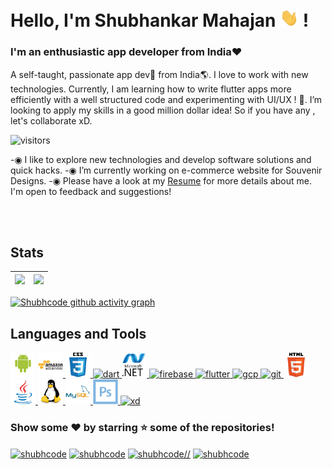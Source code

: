 

<h1 align="start"> Hello, I'm Shubhankar Mahajan <img src="https://raw.githubusercontent.com/ABSphreak/ABSphreak/master/gifs/Hi.gif" width="30px"> ! </h1>

<h3 align="start">I'm an enthusiastic app developer from India❤</h3>  

A self-taught, passionate app dev🎯 from India🌎. I love to work with new technologies. Currently, I am learning how to write flutter apps more efficiently with a well structured code and experimenting with UI/UX !  🌱. I’m looking to apply my skills in a good million dollar idea! So if you have any , let's collaborate xD. 


 ![visitors](https://visitor-badge.glitch.me/badge?page_id=shubhcode12&left_color=green&right_color=red)
 
-◉ I like to explore new technologies and develop software solutions and quick hacks.
-◉ I’m currently working on e-commerce website for Souvenir Designs.
-◉ Please have a look at my [Resume](https://drive.google.com) for more details about me. I'm open to feedback and suggestions!


<br /> <br />

## Stats
|<img src="https://github-readme-stats.vercel.app/api?username=shubhcode12&hide_border=true&show_icons=true&theme=radical&text_color=fff&title_color=F58B02&icon_color=F58B02"/>|<img src="https://github-readme-streak-stats.herokuapp.com/?user=shubhcode12&theme=dark&hide_border=true"/>|
|---|---|

[![Shubhcode github activity graph](https://activity-graph.herokuapp.com/graph?username=shubhcode12&custom_title=Shubhcode%27s%20Activity%20Graph&hide_border=true&theme=github)](https://github.com/shaileshaanand/github-readme-activity-graph)


## Languages and Tools

<p align="start">
<img src="https://raw.githubusercontent.com/devicons/devicon/master/icons/android/android-original-wordmark.svg" alt="android" width="40" height="40"/> </a> <a href="https://aws.amazon.com" target="_blank"> <img src="https://raw.githubusercontent.com/devicons/devicon/master/icons/amazonwebservices/amazonwebservices-original-wordmark.svg" alt="aws" width="40" height="40"/> </a> <a href="https://www.w3schools.com/css/" target="_blank"> <img src="https://raw.githubusercontent.com/devicons/devicon/master/icons/css3/css3-original-wordmark.svg" alt="css3" width="40" height="40"/> </a> <a href="https://dart.dev" target="_blank"> <img src="https://www.vectorlogo.zone/logos/dartlang/dartlang-icon.svg" alt="dart" width="40" height="40"/> </a> <a href="https://dotnet.microsoft.com/" target="_blank"> <img src="https://raw.githubusercontent.com/devicons/devicon/master/icons/dot-net/dot-net-original-wordmark.svg" alt="dotnet" width="40" height="40"/> </a> <a href="https://firebase.google.com/" target="_blank"> <img src="https://www.vectorlogo.zone/logos/firebase/firebase-icon.svg" alt="firebase" width="40" height="40"/> </a> <a href="https://flutter.dev" target="_blank"> <img src="https://www.vectorlogo.zone/logos/flutterio/flutterio-icon.svg" alt="flutter" width="40" height="40"/> </a> <a href="https://cloud.google.com" target="_blank"> <img src="https://www.vectorlogo.zone/logos/google_cloud/google_cloud-icon.svg" alt="gcp" width="40" height="40"/> </a> <a href="https://git-scm.com/" target="_blank"> <img src="https://www.vectorlogo.zone/logos/git-scm/git-scm-icon.svg" alt="git" width="40" height="40"/> </a> <a href="https://www.w3.org/html/" target="_blank"> <img src="https://raw.githubusercontent.com/devicons/devicon/master/icons/html5/html5-original-wordmark.svg" alt="html5" width="40" height="40"/> </a> <a href="https://www.java.com" target="_blank"><img src="https://raw.githubusercontent.com/devicons/devicon/master/icons/java/java-original.svg" alt="java" width="40" height="40"/> </a> <a href="https://www.linux.org/" target="_blank"> <img src="https://raw.githubusercontent.com/devicons/devicon/master/icons/linux/linux-original.svg" alt="linux" width="40" height="40"/> </a> <a href="https://www.mysql.com/" target="_blank"> <img src="https://raw.githubusercontent.com/devicons/devicon/master/icons/mysql/mysql-original-wordmark.svg" alt="mysql" width="40" height="40"/> </a> <a href="https://www.photoshop.com/en" target="_blank"> <img src="https://raw.githubusercontent.com/devicons/devicon/master/icons/photoshop/photoshop-line.svg" alt="photoshop" width="40" height="40"/> </a> <a href="https://www.adobe.com/products/xd.html" target="_blank"> <img src="https://cdn.worldvectorlogo.com/logos/adobe-xd.svg" alt="xd" width="40" height="40"/> </a> 
</p>

<div align="start">

### Show some ❤️ by starring ⭐ some of the repositories!


<p align="start">
<a href="https://linkedin.com/in/shubhcode" target="blank"><img style="background-color:#fff;" align="center" src="https://cdn.jsdelivr.net/npm/simple-icons@3.0.1/icons/linkedin.svg" alt="shubhcode" height="30" width="40" /></a>
<a href="https://instagram.com/shubhcode" target="blank"><img style="background:#fff;" align="center" src="https://cdn.jsdelivr.net/npm/simple-icons@3.0.1/icons/instagram.svg" alt="shubhcode" height="30" width="40" /></a>
<a href="https://www.youtube.com/c/shubhcode//" target="blank"><img  style="background:#fff;" align="center" src="https://cdn.jsdelivr.net/npm/simple-icons@3.0.1/icons/youtube.svg" alt="shubhcode//" height="30" width="40" /></a>
<a href="https://twitter.com/shubhcode" target="blank"><img style="background:#fff;" align="center" src="https://cdn.jsdelivr.net/npm/simple-icons@3.0.1/icons/twitter.svg" alt="shubhcode" height="30" width="40" /></a>
</p>

</div>
